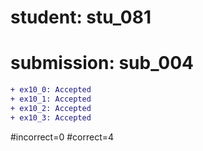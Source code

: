 # student: stu_081
# submission: sub_004

```diff
+ ex10_0: Accepted
+ ex10_1: Accepted
+ ex10_2: Accepted
+ ex10_3: Accepted
```
#incorrect=0
#correct=4
